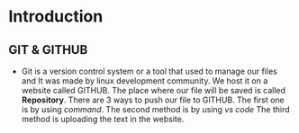 # Introduction 
 ## GIT & GITHUB


- Git is a version control system or a tool that used to manage our files and It was made by linux development community. We host it on a website called GITHUB. The place where our file will be saved is called **Repository**. There are 3 ways to push our file to GITHUB. The first one is by using *command*. The second method is by using *vs code* The third method is uploading the text in the website.